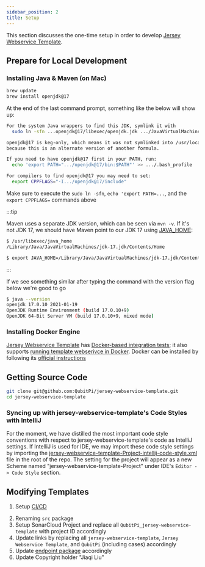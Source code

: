 ```yaml
---
sidebar_position: 2
title: Setup
---
```


This section discusses the one-time setup in order to develop [Jersey Webservice Template].

Prepare for Local Development
-----------------------------

### Installing Java & Maven (on Mac)

```bash
brew update
brew install openjdk@17
```

At the end of the last command prompt, something like the below will show up:

```bash
For the system Java wrappers to find this JDK, symlink it with
  sudo ln -sfn ...openjdk@17/libexec/openjdk.jdk .../JavaVirtualMachines/openjdk-17.jdk

openjdk@17 is keg-only, which means it was not symlinked into /usr/local,
because this is an alternate version of another formula.

If you need to have openjdk@17 first in your PATH, run:
  echo 'export PATH=".../openjdk@17/bin:$PATH"' >> .../.bash_profile

For compilers to find openjdk@17 you may need to set:
  export CPPFLAGS="-I.../openjdk@17/include"
```

Make sure to execute the `sudo ln -sfn`, `echo 'export PATH=...`, and the `export CPPFLAGS=` commands above

:::tip

Maven uses a separate JDK version, which can be seen via `mvn -v`. If it's not JDK 17, we should have Maven point
to our JDK 17 using [JAVA_HOME](https://stackoverflow.com/a/2503679):

```bash
$ /usr/libexec/java_home
/Library/Java/JavaVirtualMachines/jdk-17.jdk/Contents/Home

$ export JAVA_HOME=/Library/Java/JavaVirtualMachines/jdk-17.jdk/Contents/Home
```

:::

If we see something similar after typing the command with the version flag below we're good to go

```bash
$ java --version
openjdk 17.0.10 2021-01-19
OpenJDK Runtime Environment (build 17.0.10+9)
OpenJDK 64-Bit Server VM (build 17.0.10+9, mixed mode)
```

### Installing Docker Engine

[Jersey Webservice Template] has [Docker-based integration tests][Docker-based integration tests];
it also supports [running template webserivce in Docker][jersey-webservice-template Dockerfile]. Docker can be
installed by following its [official instructions](https://docs.docker.com/desktop/install/mac-install/)

Getting Source Code
-------------------

```bash
git clone git@github.com:QubitPi/jersey-webservice-template.git
cd jersey-webservice-template
```

### Syncing up with jersey-webservice-template's Code Styles with IntelliJ

For the moment, we have distilled the most important code style conventions with respect to
jersey-webservice-template's code as IntelliJ settings. If IntelliJ is used for IDE, we may import these code style
settings by importing the [jersey-webservice-template-Project-intellij-code-style.xml][style config] file in the root
of the repo. The setting for the project will appear as a new Scheme named "jersey-webservice-template-Project" under
IDE's `Editor -> Code Style` section.

Modifying Templates
-------------------

<!-- markdown-link-check-disable -->

1. Setup [CI/CD](ci-cd)

<!-- markdown-link-check-enable -->

2. Renaming `src` package
3. Setup SonarCloud Project and replace all `QubitPi_jersey-webservice-template` with project ID accordingly
4. Update links by replacing all `jersey-webservice-template`, `Jersey Webservice Template`, and `QubitPi` (including
   cases) accordingly
5. Update [endpoint package] accordingly
6. Update Copyright holder "Jiaqi Liu"

[Caching]: https://github.com/QubitPi/jersey-webservice-template/tree/master/src/main/java/com/qubitpi/ws/jersey/template/cache
[Caching tests]: https://github.com/QubitPi/jersey-webservice-template/tree/master/src/test/groovy/com/qubitpi/ws/jersey/template/cache

[Docker-based integration tests]: https://github.com/QubitPi/jersey-webservice-template/blob/master/src/test/groovy/com/qubitpi/ws/jersey/template/DataServletITSpec.groovy

[endpoint package]: https://github.com/QubitPi/jersey-webservice-template/blob/master/src/main/java/com/qubitpi/ws/jersey/template/application/ResourceConfig.java

[Jersey Webservice Template]: https://qubitpi.github.io/jersey-webservice-template/
[jersey-webservice-template Dockerfile]: https://github.com/QubitPi/jersey-webservice-template/blob/master/Dockerfile

[style config]: https://github.com/QubitPi/jersey-webservice-template/blob/master/jersey-webservice-template-Project-intellij-code-style.xml
